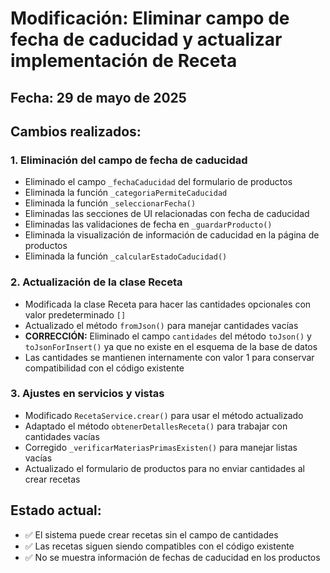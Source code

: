 # Modificación: Eliminar campo de fecha de caducidad y actualizar implementación de Receta

## Fecha: 29 de mayo de 2025

## Cambios realizados:

### 1. Eliminación del campo de fecha de caducidad
- Eliminado el campo `_fechaCaducidad` del formulario de productos
- Eliminada la función `_categoriaPermiteCaducidad`
- Eliminada la función `_seleccionarFecha()`
- Eliminadas las secciones de UI relacionadas con fecha de caducidad
- Eliminadas las validaciones de fecha en `_guardarProducto()`
- Eliminada la visualización de información de caducidad en la página de productos
- Eliminada la función `_calcularEstadoCaducidad()`

### 2. Actualización de la clase Receta
- Modificada la clase Receta para hacer las cantidades opcionales con valor predeterminado `[]`
- Actualizado el método `fromJson()` para manejar cantidades vacías
- **CORRECCIÓN:** Eliminado el campo `cantidades` del método `toJson()` y `toJsonForInsert()` ya que no existe en el esquema de la base de datos
- Las cantidades se mantienen internamente con valor 1 para conservar compatibilidad con el código existente

### 3. Ajustes en servicios y vistas
- Modificado `RecetaService.crear()` para usar el método actualizado
- Adaptado el método `obtenerDetallesReceta()` para trabajar con cantidades vacías
- Corregido `_verificarMateriasPrimasExisten()` para manejar listas vacías
- Actualizado el formulario de productos para no enviar cantidades al crear recetas

## Estado actual:
- ✅ El sistema puede crear recetas sin el campo de cantidades
- ✅ Las recetas siguen siendo compatibles con el código existente
- ✅ No se muestra información de fechas de caducidad en los productos

